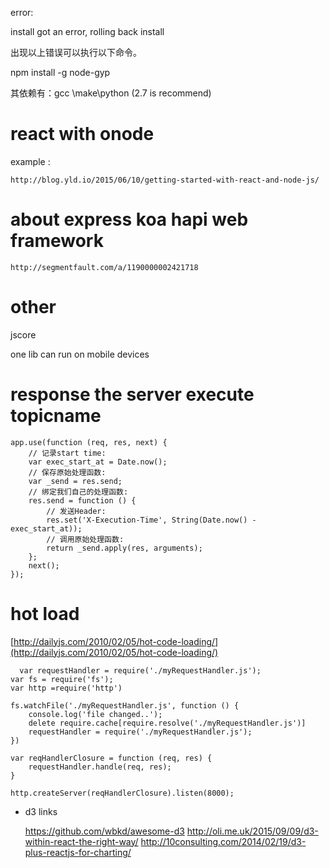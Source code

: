error:

  install got an error, rolling back install

出现以上错误可以执行以下命令。

  npm install -g node-gyp

  其依赖有：gcc \make\python (2.7 is recommend)

# react with onode
  example :

```
http://blog.yld.io/2015/06/10/getting-started-with-react-and-node-js/
```

# about express  koa  hapi web framework

```
http://segmentfault.com/a/1190000002421718
```

# other
jscore

  one lib can run on mobile devices

# response the server execute topicname

```
app.use(function (req, res, next) {
    // 记录start time:
    var exec_start_at = Date.now();
    // 保存原始处理函数:
    var _send = res.send;
    // 绑定我们自己的处理函数:
    res.send = function () {
        // 发送Header:
        res.set('X-Execution-Time', String(Date.now() - exec_start_at));
        // 调用原始处理函数:
        return _send.apply(res, arguments);
    };
    next();
});
```

# hot load
  [http://dailyjs.com/2010/02/05/hot-code-loading/](http://dailyjs.com/2010/02/05/hot-code-loading/)

```
  var requestHandler = require('./myRequestHandler.js');
var fs = require('fs');
var http =require('http')

fs.watchFile('./myRequestHandler.js', function () {
    console.log('file changed..');
    delete require.cache[require.resolve('./myRequestHandler.js')]
    requestHandler = require('./myRequestHandler.js');
})

var reqHandlerClosure = function (req, res) {
    requestHandler.handle(req, res);
}

http.createServer(reqHandlerClosure).listen(8000);
```

- d3 links

  https://github.com/wbkd/awesome-d3
  http://oli.me.uk/2015/09/09/d3-within-react-the-right-way/
  http://10consulting.com/2014/02/19/d3-plus-reactjs-for-charting/
